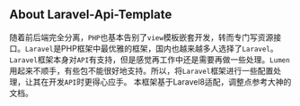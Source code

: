 ## About Laravel-Api-Template

随着前后端完全分离，`PHP`也基本告别了`view`模板嵌套开发，转而专门写资源接口。`Laravel`是PHP框架中最优雅的框架，国内也越来越多人选择了`Laravel`。`Laravel`框架本身对`API`有支持，但是感觉再工作中还是需要再做一些处理。`Lumen`用起来不顺手，有些包不能很好地支持。所以，将`Laravel`框架进行一些配置处理，让其在开发`API`时更得心应手。
本框架基于Laravel8适配，调整点参考大神的文档。
